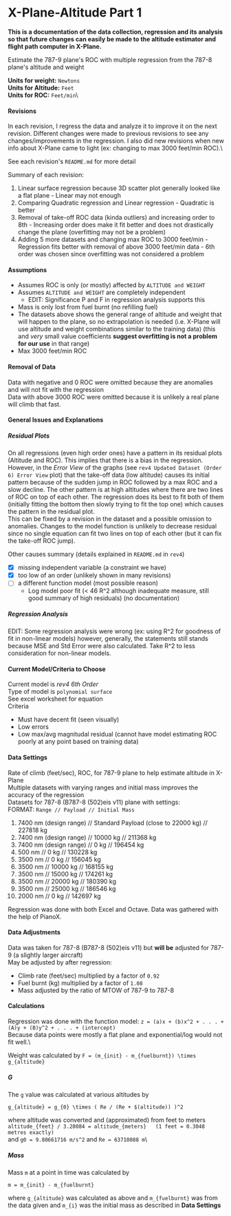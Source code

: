 # X-Plane-Altitude Part 1

**This is a documentation of the data collection, regression and its analysis so that future changes can easily be made to the altitude estimator and flight path computer in X-Plane.**

Estimate the 787-9 plane's ROC with multiple regression from the 787-8 plane's altitude and weight


**Units for weight:** `Newtons`\
**Units for Altitude:** `Feet`\
**Units for ROC:** `Feet/min`\



#### Revisions
In each revision, I regress the data and analyze it to improve it on the next revision. Different changes were made to previous revisions to see any changes/improvements in the regression. I also did new revisions when new info about X-Plane came to light (ex: changing to max 3000 feet/min ROC).\

See each revision's `README.md` for more detail

Summary of each revision:
  1) Linear surface regression because 3D scatter plot generally looked like a flat plane
    - Linear may not enough
  2) Comparing Quadratic regression and Linear regression
    - Quadratic is better
  3) Removal of take-off ROC data (kinda outliers) and increasing order to 8th
    - Increasing order does make it fit better and does not drastically change the plane (overfitting may not be a problem)
  4) Adding 5 more datasets and changing max ROC to 3000 feet/min
    - Regression fits better with removal of above 3000 feet/min data
    - 6th order was chosen since overfitting was not considered a problem

#### Assumptions
- Assumes ROC is only (or mostly) affected by `ALTITUDE and WEIGHT`
- Assumes `ALTITUDE and WEIGHT` are completely independent
  - EDIT: Significance P and F in regression analysis supports this
- Mass is only lost from fuel burnt (no refilling fuel)
- The datasets above shows the general range of altitude and weight that will happen to the plane, so no extrapolation is needed (i.e. X-Plane will use altitude and weight combinations similar to the training data) (this and *very* small value coefficients **suggest overfitting is not a problem for our use** in that range)
- Max 3000 feet/min ROC

#### Removal of Data
Data with negative and 0 ROC were omitted because they are anomalies and will not fit with the regression\
Data with above 3000 ROC were omitted because it is unlikely a real plane will climb that fast.

#### General Issues and Explanations
##### Residual Plots
On all regressions (even high order ones) have a pattern in its residual plots (Altitude and ROC). This implies that there is a bias in the regression.\
However, in the *Error View* of the graphs (see `rev4 Updated Dataset (Order 6) Error View` plot) that the take-off data (low altitude) causes its initial pattern because of the sudden jump in ROC followed by a max ROC and a slow decline. The other pattern is at high altitudes where there are two lines of ROC on top of each other. The regression does its best to fit both of them (initially fitting the bottom then slowly trying to fit the top one) which causes the pattern in the residual plot.\
This can be fixed by a revision in the dataset and a possible omission to anomalies. Changes to the model function is unlikely to decrease residual since no single equation can fit two lines on top of each other (but it can fix the take-off ROC jump).

Other causes summary (details explained in `README.md` in `rev4`)
- [x] missing independent variable (a constraint we have)
- [x] too low of an order (unlikely shown in many revisions)
- [ ] a different function model (most possible reason)
  - Log model poor fit (< 46 R^2 although inadequate measure, still good summary of high residuals) (no documentation)

##### Regression Analysis
EDIT: Some regression analysis were wrong (ex: using R^2 for goodness of fit in non-linear models) however, generally, the statements still stands because MSE and Std Error were also calculated. Take R^2 to less consideration for non-linear models.

#### Current Model/Criteria to Choose
Current model is *rev4 6th Order*\
Type of model is `polynomial surface`\
See excel worksheet for equation\
Criteria
- Must have decent fit (seen visually)
- Low errors
- Low max/avg magnitudal residual (cannot have model estimating ROC poorly at any point based on training data)

#### Data Settings
Rate of climb (feet/sec), ROC, for 787-9 plane to help estimate altitude in X-Plane\
Multiple datasets with varying ranges and initial mass improves the accuracy of the regression\
Datasets for 787-8 (B787-8 (502)eis v11) plane with settings:\
  FORMAT: `Range // Payload // Initial Mass`
  1. 7400 nm (design range) // Standard Payload (close to 22000 kg) // 227818 kg
  2. 7400 nm (design range) // 10000 kg // 211368 kg
  3. 7400 nm (design range) // 0 kg // 196454 kg
  4. 500 nm // 0 kg // 130228 kg
  5. 3500 nm // 0 kg // 156045 kg
  6. 3500 nm // 10000 kg // 168155 kg
  7. 3500 nm // 15000 kg // 174261 kg
  8. 3500 nm // 20000 kg // 180390 kg
  9. 3500 nm // 25000 kg // 186546 kg
  10. 2000 nm // 0 kg // 142697 kg
  
Regression was done with both Excel and Octave. Data was gathered with the help of PianoX.

#### Data Adjustments
Data was taken for 787-8 (B787-8 (502)eis v11) but **will be** adjusted for 787-9 (a slightly larger aircraft)\
May be adjusted by after regression:
  - Climb rate (feet/sec) multiplied by a factor of `0.92`
  - Fuel burnt (kg) multiplied by a factor of `1.08`
  - Mass adjusted by the ratio of MTOW of 787-9 to 787-8

#### Calculations
Regression was done with the function model: `z = (a)x + (b)x^2 + . . . + (A)y + (B)y^2 + . . . + (intercept)`\
Because data points were mostly a flat plane and exponential/log would not fit well.\

Weight was calculated by `F = (m_{init} - m_{fuelburnt}) \times g_{altitude}`

##### G
The `g` value was calculated at various altitudes by

`g_{altitude} = g_{0} \times ( Re / (Re + $(altitude)) )^2`

where altitude was converted and (approximated) from feet to meters\
`altitude_{feet} / 3.28084 = altitude_{meters}   (1 feet = 0.3048 metres exactly)`\
and `g0 = 9.80661716 m/s^2` and `Re = 63710088 m`\

##### Mass
Mass `m` at a point in time was calculated by

`m = m_{init} - m_{fuelburnt}`

where `g_{altitude}` was calculated as above and `m_{fuelburnt}` was from the data given and `m_{i}` was the initial mass as described in **Data Settings**

